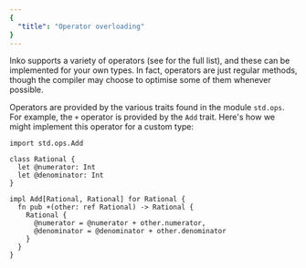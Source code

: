 ```yaml
---
{
  "title": "Operator overloading"
}
---
```


Inko supports a variety of operators (see [](syntax) for the full list),
and these can be implemented for your own types. In fact, operators are just
regular methods, though the compiler may choose to optimise some of them
whenever possible.

Operators are provided by the various traits found in the module `std.ops`. For
example, the `+` operator is provided by the `Add` trait. Here's how we might
implement this operator for a custom type:

```inko
import std.ops.Add

class Rational {
  let @numerator: Int
  let @denominator: Int
}

impl Add[Rational, Rational] for Rational {
  fn pub +(other: ref Rational) -> Rational {
    Rational {
      @numerator = @numerator + other.numerator,
      @denominator = @denominator + other.denominator
    }
  }
}
```
